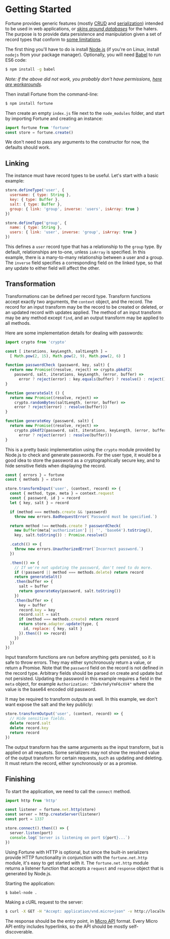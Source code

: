 # Getting Started

Fortune provides generic features (mostly [CRUD](https://en.wikipedia.org/wiki/Create,_read,_update_and_delete) and [serialization](https://en.wikipedia.org/wiki/Serialization)) intended to be used in web applications, or [*skins around databases*](https://www.reddit.com/r/programming/comments/1a2mf7/programming_is_terriblelessons_learned_from_a/c8tjzl5) for the haters. The purpose is to provide data persistence and manipulation given a set of record types that conform to [some limitations](http://fortunejs.com/api/#fortune-definetype).

The first thing you'll have to do is install [Node.js](https://nodejs.org/) (if you're on Linux, install `nodejs` from your package manager). Optionally, you will need [Babel](http://babeljs.io) to run ES6 code:

```sh
$ npm install -g babel
```

*Note: if the above did not work, you probably don't have permissions, [here are workarounds](https://docs.npmjs.com/getting-started/fixing-npm-permissions).*

Then install Fortune from the command-line:

```sh
$ npm install fortune
```

Then create an empty `index.js` file next to the `node_modules` folder, and start by importing Fortune and creating an instance:

```js
import fortune from 'fortune'
const store = fortune.create()
```

We don't need to pass any arguments to the constructor for now, the defaults should work.


## Linking

The instance must have record types to be useful. Let's start with a basic example:

```js
store.defineType('user', {
  username: { type: String },
  key: { type: Buffer },
  salt: { type: Buffer },
  group: { link: 'group', inverse: 'users', isArray: true }
})

store.defineType('group', {
  name: { type: String },
  users: { link: 'user', inverse: 'group', isArray: true }
})
```

This defines a `user` record type that has a relationship to the `group` type. By default, relationships are to-one, unless `isArray` is specified. In this example, there is a many-to-many relationship between a user and a group. The `inverse` field specifies a corresponding field on the linked type, so that any update to either field will affect the other.


## Transformation

Transformations can be defined per record type. Transform functions accept exactly two arguments, the `context` object, and the record. The record for an input transform may be the record to be created or deleted, or an updated record with updates applied. The method of an input transform may be any method except `find`, and an output transform may be applied to all methods.

Here are some implementation details for dealing with passwords:

```js
import crypto from 'crypto'

const [ iterations, keyLength, saltLength ] =
  [ Math.pow(2, 15), Math.pow(2, 9), Math.pow(2, 6) ]

function passwordCheck (password, key, salt) {
  return new Promise((resolve, reject) => crypto.pbkdf2(
    password, salt, iterations, keyLength, (error, buffer) =>
      error ? reject(error) : key.equals(buffer) ? resolve() : reject()))
}

function generateSalt () {
  return new Promise((resolve, reject) =>
    crypto.randomBytes(saltLength, (error, buffer) =>
    error ? reject(error) : resolve(buffer)))
}

function generateKey (password, salt) {
  return new Promise((resolve, reject) =>
    crypto.pbkdf2(password, salt, iterations, keyLength, (error, buffer) =>
      error ? reject(error) : resolve(buffer)))
}
```

This is a pretty basic implementation using the `crypto` module provided by Node.js to check and generate passwords. For the user type, it would be a good idea to store the password as a cryptographically secure key, and to hide sensitive fields when displaying the record.

```js
const { errors } = fortune
const { methods } = store

store.transformInput('user', (context, record) => {
  const { method, type, meta } = context.request
  const { password, id } = record
  let { key, salt } = record

  if (method === methods.create && !password)
    throw new errors.BadRequestError(`Password must be specified.`)

  return method !== methods.create ? passwordCheck(
    new Buffer(meta['authorization'] || '', 'base64').toString(),
    key, salt.toString()) : Promise.resolve()

  .catch(() => {
    throw new errors.UnauthorizedError(`Incorrect password.`)
  })

  .then(() => {
    // If we're not updating the password, don't need to do more.
    if (!password || method === methods.delete) return record
    return generateSalt()
    .then(buffer => {
      salt = buffer
      return generateKey(password, salt.toString())
    })
    .then(buffer => {
      key = buffer
      record.key = key
      record.salt = salt
      if (method === methods.create) return record
      return store.adapter.update(type, {
        id, replace: { key, salt }
      }).then(() => record)
    })
  })
})
```

Input transform functions are run before anything gets persisted, so it is safe to throw errors. They may either synchronously return a value, or return a Promise. Note that the `password` field on the record is not defined in the record type. Arbitrary fields should be parsed on create and update but not persisted. Updating the password in this example requires a field in the `meta` object, for example `Authorization: "Zm9vYmFyYmF6cXV4"` where the value is the base64 encoded old password.

It may be required to transform outputs as well. In this example, we don't want expose the salt and the key publicly:

```js
store.transformOutput('user', (context, record) => {
  // Hide sensitive fields.
  delete record.salt
  delete record.key
  return record
})
```

The output transform has the same arguments as the input transform, but is applied on all requests. Some serializers may not show the resolved value of the output transform for certain requests, such as updating and deleting. It must return the record, either synchronously or as a promise.


## Finishing

To start the application, we need to call the `connect` method.

```js
import http from 'http'

const listener = fortune.net.http(store)
const server = http.createServer(listener)
const port = 1337

store.connect().then(() => {
  server.listen(port)
  console.log(`Server is listening on port ${port}...`)
})
```

Using Fortune with HTTP is optional, but since the built-in serializers provide HTTP functionality in conjunction with the `fortune.net.http` module, it's easy to get started with it. The `fortune.net.http` module returns a listener function that accepts a `request` and `response` object that is generated by Node.js.

Starting the application:

```sh
$ babel-node .
```


Making a cURL request to the server:

```sh
$ curl -X GET -H "Accept: application/vnd.micro+json" -v http://localhost:1337
```

The response should be the entry point, in [Micro API](http://micro-api.org/#entry-point) format. Every Micro API entity includes hyperlinks, so the API should be mostly self-discoverable.
